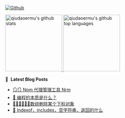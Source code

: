 [![Github](https://img.shields.io/github/followers/qiudaoermu?label=Follow&style=social)](https://github.com/qiudaoermu)

<a href="https://github.com/qiudaoermu">
  <img height="180em" src="https://github-readme-stats.vercel.app/api?username=qiudaoermu&show_icons=true&count_private=true" alt="qiudaoermu's github stats" />
  <img height="180em" src="https://github-readme-stats.vercel.app/api/top-langs/?username=qiudaoermu&layout=compact" alt="qiudaoermu's github top languages" />
</a>
<br/>

<!--
** qiudaoermu / qiudaoermu ** is a ✨ _special_ ✨ repository because its`README.md`(this file) appears on your GitHub profile.

Here are some ideas to get you started:

  - 🔭 I’m currently working on ...
- 🌱 I’m currently learning ...
- 👯 I’m looking to collaborate on ...
- 🤔 I’m looking for help with ...
- 💬 Ask me about ...
- 📫 How to reach me: ...
- 😄 Pronouns: ...
- ⚡ Fun fact: ...
-->

📕 &nbsp;**Latest Blog Posts**

<!-- BLOG-POST-LIST:START -->
- [🪞🪞 Npm 代理管理工具    Nrm](https://qiudaoermu.github.io//2021/10/28/npm-%E4%BB%A3%E7%90%86%E7%AE%A1%E7%90%86%E5%B7%A5%E5%85%B7-nrm/)
- [🧬 编程的本质是什么？](https://qiudaoermu.github.io//2021/10/28/%E7%BC%96%E7%A8%8B%E7%9A%84%E6%9C%AC%E8%B4%A8%E6%98%AF%E4%BB%80%E4%B9%88/)
- [🦽🦼🦼🦽🦼🦽数组删除某个下标对象](https://qiudaoermu.github.io//2021/10/28/%E6%95%B0%E7%BB%84%E5%88%A0%E9%99%A4%E6%9F%90%E4%B8%AA%E4%B8%8B%E6%A0%87%E5%AF%B9%E8%B1%A1/)
- [🦕 Indexof，includes，空字符串，返回的什么](https://qiudaoermu.github.io//2021/10/28/indexOf-includes-%E7%A9%BA%E5%AD%97%E7%AC%A6%E4%B8%B2-%E8%BF%94%E5%9B%9E%E7%9A%84%E4%BB%80%E4%B9%88/)
<!-- BLOG-POST-LIST:END -->



